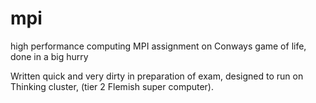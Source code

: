 # mpi
high performance computing MPI assignment on Conways game of life, done in a big hurry

Written quick and very dirty in preparation of exam, designed to run on Thinking cluster, (tier 2 Flemish super computer).
